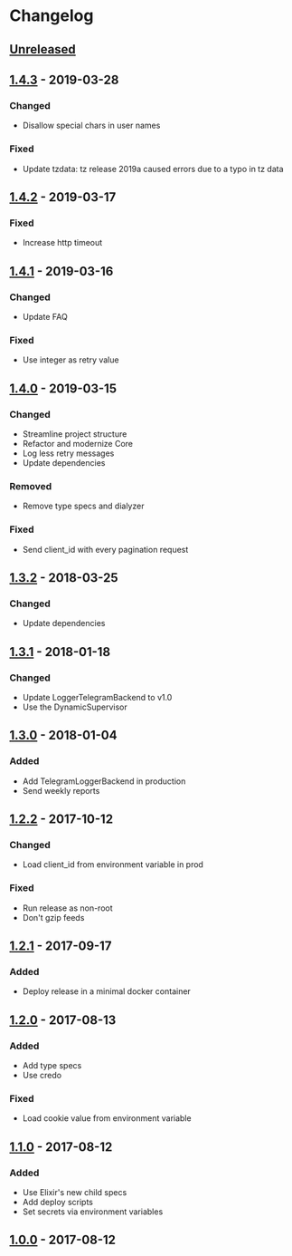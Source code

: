 # Changelog

## [Unreleased]

## [1.4.3] - 2019-03-28

### Changed

- Disallow special chars in user names

### Fixed

- Update tzdata: tz release 2019a caused errors due to a typo in tz data

## [1.4.2] - 2019-03-17

### Fixed

- Increase http timeout

## [1.4.1] - 2019-03-16

### Changed

- Update FAQ

### Fixed

- Use integer as retry value

## [1.4.0] - 2019-03-15

### Changed

- Streamline project structure
- Refactor and modernize Core
- Log less retry messages
- Update dependencies

### Removed

- Remove type specs and dialyzer

### Fixed

- Send client_id with every pagination request

## [1.3.2] - 2018-03-25

### Changed

- Update dependencies

## [1.3.1] - 2018-01-18

### Changed

- Update LoggerTelegramBackend to v1.0
- Use the DynamicSupervisor

## [1.3.0] - 2018-01-04

### Added

- Add TelegramLoggerBackend in production
- Send weekly reports

## [1.2.2] - 2017-10-12

### Changed

- Load client_id from environment variable in prod

### Fixed

- Run release as non-root
- Don't gzip feeds

## [1.2.1] - 2017-09-17

### Added

- Deploy release in a minimal docker container

## [1.2.0] - 2017-08-13

### Added

- Add type specs
- Use credo

### Fixed

- Load cookie value from environment variable

## [1.1.0] - 2017-08-12

### Added

- Use Elixir's new child specs
- Add deploy scripts
- Set secrets via environment variables

## [1.0.0] - 2017-08-12

[unreleased]: https://github.com/adriankumpf/soundfeed/compare/v1.4.3...HEAD
[1.4.3]: https://github.com/adriankumpf/soundfeed/compare/v1.4.2...v1.4.3
[1.4.2]: https://github.com/adriankumpf/soundfeed/compare/v1.4.1...v1.4.2
[1.4.1]: https://github.com/adriankumpf/soundfeed/compare/v1.4.0...v1.4.1
[1.4.1]: https://github.com/adriankumpf/soundfeed/compare/v1.4.0...v1.4.1
[1.4.0]: https://github.com/adriankumpf/soundfeed/compare/v1.3.2...v1.4.0
[1.3.2]: https://github.com/adriankumpf/soundfeed/compare/v1.3.1...v1.3.2
[1.3.1]: https://github.com/adriankumpf/soundfeed/compare/v1.3.0...v1.3.1
[1.3.0]: https://github.com/adriankumpf/soundfeed/compare/v1.2.2...v1.3.0
[1.2.2]: https://github.com/adriankumpf/soundfeed/compare/v1.2.1...v1.2.2
[1.2.1]: https://github.com/adriankumpf/soundfeed/compare/v1.2.0...v1.2.1
[1.2.0]: https://github.com/adriankumpf/soundfeed/compare/v1.1.0...v1.2.0
[1.1.0]: https://github.com/adriankumpf/soundfeed/compare/v1.0.0...v1.1.0
[1.0.0]: https://github.com/adriankumpf/soundfeed/compare/6892f68...v1.0.0
